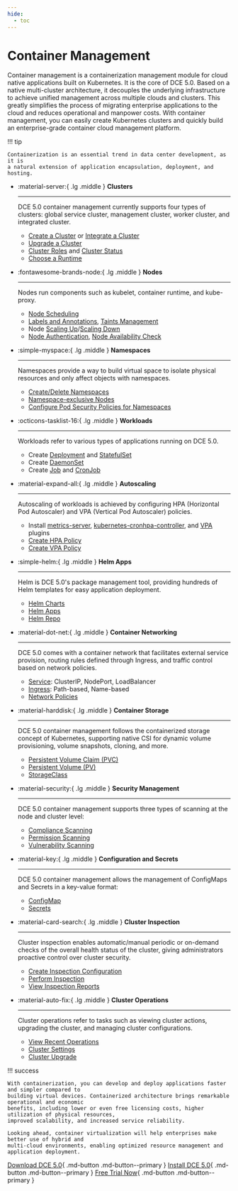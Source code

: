 ```yaml
---
hide:
  - toc
---
```


# Container Management

Container management is a containerization management module for cloud native applications
built on Kubernetes. It is the core of DCE 5.0. Based on a native multi-cluster architecture,
it decouples the underlying infrastructure to achieve unified management across multiple clouds and clusters.
This greatly simplifies the process of migrating enterprise applications to the cloud and reduces
operational and manpower costs. With container management, you can easily create Kubernetes clusters
and quickly build an enterprise-grade container cloud management platform.

!!! tip

    Containerization is an essential trend in data center development, as it is
    a natural extension of application encapsulation, deployment, and hosting.

<div class="grid cards" markdown>

- :material-server:{ .lg .middle } __Clusters__

    ---

    DCE 5.0 container management currently supports four types of clusters:
    global service cluster, management cluster, worker cluster, and integrated cluster.

    - [Create a Cluster](../user-guide/clusters/create-cluster.md) or [Integrate a Cluster](../user-guide/clusters/integrate-cluster.md)
    - [Upgrade a Cluster](../user-guide/clusters/upgrade-cluster.md)
    - [Cluster Roles](../user-guide/clusters/cluster-role.md) and [Cluster Status](../user-guide/clusters/cluster-status.md)
    - [Choose a Runtime](../user-guide/clusters/runtime.md)

- :fontawesome-brands-node:{ .lg .middle } __Nodes__

    ---

    Nodes run components such as kubelet, container runtime, and kube-proxy.

    - [Node Scheduling](../user-guide/nodes/schedule.md)
    - [Labels and Annotations](../user-guide/nodes/labels-annotations.md), [Taints Management](../user-guide/nodes/taints.md)
    - Node [Scaling Up](../user-guide/nodes/add-node.md)/[Scaling Down](../user-guide/nodes/delete-node.md)
    - [Node Authentication](../user-guide/nodes/node-authentication.md), [Node Availability Check](../user-guide/nodes/node-check.md)

</div>

<div class="grid cards" markdown>

- :simple-myspace:{ .lg .middle } __Namespaces__

    ---

    Namespaces provide a way to build virtual space to isolate physical resources and only
    affect objects with namespaces.

    - [Create/Delete Namespaces](../user-guide/namespaces/createns.md)
    - [Namespace-exclusive Nodes](../user-guide/namespaces/exclusive.md)
    - [Configure Pod Security Policies for Namespaces](../user-guide/namespaces/podsecurity.md)

- :octicons-tasklist-16:{ .lg .middle } __Workloads__

    ---

    Workloads refer to various types of applications running on DCE 5.0.

    - Create [Deployment](../user-guide/workloads/create-deployment.md) and [StatefulSet](../user-guide/workloads/create-statefulset.md)
    - Create [DaemonSet](../user-guide/workloads/create-daemonset.md)
    - Create [Job](../user-guide/workloads/create-job.md) and [CronJob](../user-guide/workloads/create-cronjob.md)

</div>

<div class="grid cards" markdown>

- :material-expand-all:{ .lg .middle } __Autoscaling__

    ---

    Autoscaling of workloads is achieved by configuring HPA (Horizontal Pod Autoscaler) and VPA (Vertical Pod Autoscaler) policies.

    - Install [metrics-server](../user-guide/scale/install-metrics-server.md), [kubernetes-cronhpa-controller](../user-guide/scale/install-cronhpa.md), and [VPA](../user-guide/scale/install-vpa.md) plugins
    - [Create HPA Policy](../user-guide/scale/create-hpa.md)
    - [Create VPA Policy](../user-guide/scale/create-vpa.md)

- :simple-helm:{ .lg .middle } __Helm Apps__

    ---

    Helm is DCE 5.0's package management tool, providing hundreds of Helm templates for easy application deployment.

    - [Helm Charts](../user-guide/helm/README.md)
    - [Helm Apps](../user-guide/helm/helm-app.md)
    - [Helm Repo](../user-guide/helm/helm-repo.md)

</div>

<div class="grid cards" markdown>

- :material-dot-net:{ .lg .middle } __Container Networking__

    ---

    DCE 5.0 comes with a container network that facilitates external service provision,
    routing rules defined through Ingress, and traffic control based on network policies.

    - [Service](../user-guide/network/create-services.md): ClusterIP, NodePort, LoadBalancer
    - [Ingress](../user-guide/network/create-ingress.md): Path-based, Name-based
    - [Network Policies](../user-guide/network/network-policy.md)

- :material-harddisk:{ .lg .middle } __Container Storage__

    ---

    DCE 5.0 container management follows the containerized storage concept of Kubernetes, supporting native CSI for dynamic volume provisioning, volume snapshots, cloning, and more.

    - [Persistent Volume Claim (PVC)](../user-guide/storage/pvc.md)
    - [Persistent Volume (PV)](../user-guide/storage/pv.md)
    - [StorageClass](../user-guide/storage/sc.md)

</div>

<div class="grid cards" markdown>

- :material-security:{ .lg .middle } __Security Management__

    ---

    DCE 5.0 container management supports three types of scanning at the node and cluster level:

    - [Compliance Scanning](../user-guide/security/cis/config.md)
    - [Permission Scanning](../user-guide/security/audit.md)
    - [Vulnerability Scanning](../user-guide/security/hunter.md)

- :material-key:{ .lg .middle } __Configuration and Secrets__

    ---

    DCE 5.0 container management allows the management of ConfigMaps and Secrets in a key-value format:

    - [ConfigMap](../user-guide/configmaps-secrets/create-configmap.md)
    - [Secrets](../user-guide/configmaps-secrets/create-secret.md)

</div>

<div class="grid cards" markdown>

- :material-card-search:{ .lg .middle } __Cluster Inspection__

    ---

    Cluster inspection enables automatic/manual periodic or on-demand checks of the overall health status of the cluster, giving administrators proactive control over cluster security.

    - [Create Inspection Configuration](../user-guide/inspect/config.md)
    - [Perform Inspection](../user-guide/inspect/inspect.md)
    - [View Inspection Reports](../user-guide/inspect/report.md)

- :material-auto-fix:{ .lg .middle } __Cluster Operations__
    
    ---

    Cluster operations refer to tasks such as viewing cluster actions, upgrading the cluster,
    and managing cluster configurations.

    - [View Recent Operations](../user-guide/clusterops/latest-operations.md)
    - [Cluster Settings](../user-guide/clusterops/cluster-settings.md)
    - [Cluster Upgrade](../user-guide/clusters/upgrade-cluster.md)

</div>

!!! success

    With containerization, you can develop and deploy applications faster and simpler compared to
    building virtual devices. Containerized architecture brings remarkable operational and economic
    benefits, including lower or even free licensing costs, higher utilization of physical resources,
    improved scalability, and increased service reliability.

    Looking ahead, container virtualization will help enterprises make better use of hybrid and
    multi-cloud environments, enabling optimized resource management and application deployment.

[Download DCE 5.0](../../download/index.md){ .md-button .md-button--primary }
[Install DCE 5.0](../../install/index.md){ .md-button .md-button--primary }
[Free Trial Now](../../dce/license0.md){ .md-button .md-button--primary }
